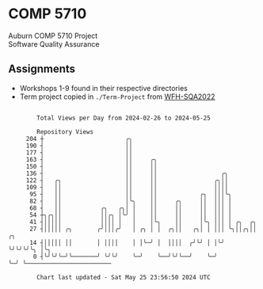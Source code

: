 # COMP 5710
Auburn COMP 5710 Project  
Software Quality Assurance

## Assignments
- Workshops 1-9 found in their respective directories
- Term project copied in `./Term-Project` from [WFH-SQA2022](https://github.com/wumphlett/WFH-SQA2022-AUBURN)

```

        Total Views per Day from 2024-02-26 to 2024-05-25

        Repository Views
     204 ┼                       ╭╮
     190 ┤                       ││
     177 ┤                       ││
     163 ┤                       ││     ╭╮
     150 ┤                       ││     ││
     136 ┤                       ││     ││                  ╭╮
     122 ┤   ╭╮                  ││     ││                ╭╮││
     109 ┤   ││                  ││     ││                ││││
      95 ┤   ││                  ││     ││            ╭╮  │││╰╮
      82 ┤   ││                  │╰╮    ││     ╭╮     ││  │││ │
      68 ┤   ││           ╭╮   ╭╮│ │    ││     ││     ││  │││ │
      54 ┼╮╭╮││           ││╭╮ │╰╯ │    ││     ││     ││  │││ │
      41 ┤│││││           ││││ │   │    │╰╮    ││     │╰╮ │││ │ ╭╮  ╭╮
      27 ┤│││││ ╭╮       ╭╯│││╭╯   │ ╭╮ │ │  ╭╮││   ╭╮│ │ │││ ╰╮││╭╮││  ╭╮
      14 ┤│││││ ││       │ ││││    │ │╰─╯ │  ││││  ╭╯╰╯ │ │╰╯  ╰╯╰╯╰╯╰╮ │╰╮
       0 ┤╰╯╰╯╰─╯╰───────╯ ╰╯╰╯    ╰─╯    ╰──╯╰╯╰──╯    ╰─╯           ╰─╯ ╰────────────────────────

        Chart last updated - Sat May 25 23:56:50 2024 UTC
        
```

